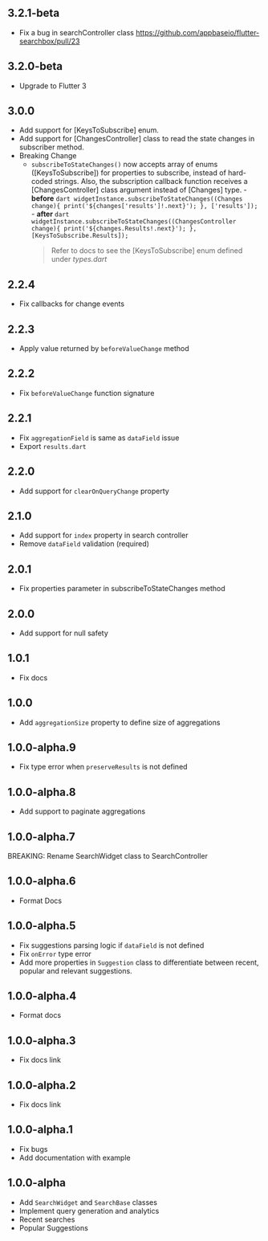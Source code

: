 ## 3.2.1-beta

- Fix a bug in searchController class https://github.com/appbaseio/flutter-searchbox/pull/23

## 3.2.0-beta

- Upgrade to Flutter 3

## 3.0.0

- Add support for [KeysToSubscribe] enum.
- Add support for [ChangesController] class to read the state changes in subscriber method.
- Breaking Change
  - `subscribeToStateChanges()` now accepts array of enums ([KeysToSubscribe]) for properties to subscribe, instead of hard-coded strings.
    Also, the subscription callback function receives a [ChangesController] class argument instead of [Changes] type. - **before**
    `dart widgetInstance.subscribeToStateChanges((Changes change){ print('${changes['results']!.next}'); }, ['results']); ` - **after**
    `dart widgetInstance.subscribeToStateChanges((ChangesController change){ print('${changes.Results!.next}'); }, [KeysToSubscribe.Results]); `
    > Refer to docs to see the [KeysToSubscribe] enum defined under _types.dart_

## 2.2.4

- Fix callbacks for change events

## 2.2.3

- Apply value returned by `beforeValueChange` method

## 2.2.2

- Fix `beforeValueChange` function signature

## 2.2.1

- Fix `aggregationField` is same as `dataField` issue
- Export `results.dart`

## 2.2.0

- Add support for `clearOnQueryChange` property

## 2.1.0

- Add support for `index` property in search controller
- Remove `dataField` validation (required)

## 2.0.1

- Fix properties parameter in subscribeToStateChanges method

## 2.0.0

- Add support for null safety

## 1.0.1

- Fix docs

## 1.0.0

- Add `aggregationSize` property to define size of aggregations

## 1.0.0-alpha.9

- Fix type error when `preserveResults` is not defined

## 1.0.0-alpha.8

- Add support to paginate aggregations

## 1.0.0-alpha.7

BREAKING: Rename SearchWidget class to SearchController

## 1.0.0-alpha.6

- Format Docs

## 1.0.0-alpha.5

- Fix suggestions parsing logic if `dataField` is not defined
- Fix `onError` type error
- Add more properties in `Suggestion` class to differentiate between recent, popular and relevant suggestions.

## 1.0.0-alpha.4

- Format docs

## 1.0.0-alpha.3

- Fix docs link

## 1.0.0-alpha.2

- Fix docs link

## 1.0.0-alpha.1

- Fix bugs
- Add documentation with example

## 1.0.0-alpha

- Add `SearchWidget` and `SearchBase` classes
- Implement query generation and analytics
- Recent searches
- Popular Suggestions
